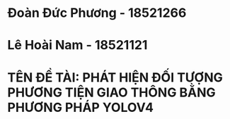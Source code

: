 # Đoàn Đức Phương - 18521266
# Lê Hoài Nam - 18521121
# TÊN ĐỀ TÀI: PHÁT HIỆN ĐỐI TƯỢNG PHƯƠNG TIỆN GIAO THÔNG BẰNG PHƯƠNG PHÁP YOLOV4
